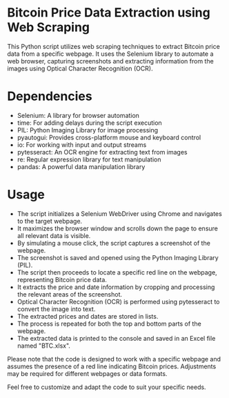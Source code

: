 # Bitcoin Price Data Extraction using Web Scraping
This Python script utilizes web scraping techniques to extract Bitcoin price data from a specific webpage. It uses the Selenium library to automate a web browser, capturing screenshots and extracting information from the images using Optical Character Recognition (OCR).

# Dependencies
* Selenium: A library for browser automation
* time: For adding delays during the script execution
* PIL: Python Imaging Library for image processing
* pyautogui: Provides cross-platform mouse and keyboard control
* io: For working with input and output streams
* pytesseract: An OCR engine for extracting text from images
* re: Regular expression library for text manipulation
* pandas: A powerful data manipulation library

# Usage
* The script initializes a Selenium WebDriver using Chrome and navigates to the target webpage.
* It maximizes the browser window and scrolls down the page to ensure all relevant data is visible.
* By simulating a mouse click, the script captures a screenshot of the webpage.
* The screenshot is saved and opened using the Python Imaging Library (PIL).
* The script then proceeds to locate a specific red line on the webpage, representing Bitcoin price data.
* It extracts the price and date information by cropping and processing the relevant areas of the screenshot.
* Optical Character Recognition (OCR) is performed using pytesseract to convert the image into text.
* The extracted prices and dates are stored in lists.
* The process is repeated for both the top and bottom parts of the webpage.
* The extracted data is printed to the console and saved in an Excel file named "BTC.xlsx".

Please note that the code is designed to work with a specific webpage and assumes the presence of a red line indicating Bitcoin prices. Adjustments may be required for different webpages or data formats.

Feel free to customize and adapt the code to suit your specific needs.
